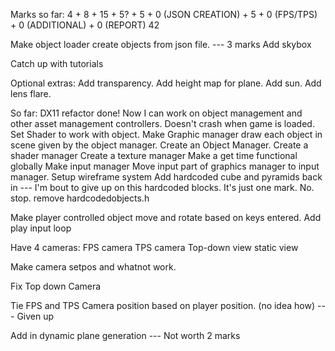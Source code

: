 Marks so far:
4 + 8 + 15 + 5? + 5 + 0 (JSON CREATION) + 5 + 0 (FPS/TPS) + 0 (ADDITIONAL) + 0 (REPORT)
42

Make object loader create objects from json file. --- 3 marks
Add skybox


Catch up with tutorials


Optional extras:
Add transparency.
Add height map for plane.
Add sun.
Add lens flare.



So far:
DX11 refactor done! Now I can work on object management and other asset management controllers.
Doesn't crash when game is loaded.
Set Shader to work with object.
Make Graphic manager draw each object in scene given by the object manager.
Create an Object Manager.
Create a shader manager
Create a texture manager
Make a get time functional globally
Make input manager
Move input part of graphics manager to input manager.
Setup wireframe system
Add hardcoded cube and pyramids back in --- I'm bout to give up on this hardcoded blocks. It's just one mark. No. stop.
remove hardcodedobjects.h

Make player controlled object move and rotate based on keys entered.
Add play input loop


Have 4 cameras:
FPS camera
TPS camera
Top-down view
static view

Make camera setpos and whatnot work.

Fix Top down Camera

Tie FPS and TPS Camera position based on player position. (no idea how) --- Given up

Add in dynamic plane generation --- Not worth 2 marks